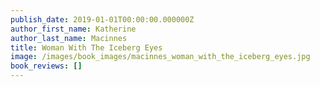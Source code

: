 ```yaml
---
publish_date: 2019-01-01T00:00:00.000000Z
author_first_name: Katherine
author_last_name: Macinnes
title: Woman With The Iceberg Eyes
image: /images/book_images/macinnes_woman_with_the_iceberg_eyes.jpg
book_reviews: []
---
```

